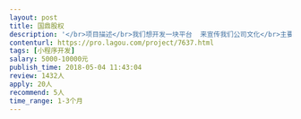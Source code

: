 ```yaml
---                
layout: post       
title: 国鼎股权           
description: '</br>项目描述</br>我们想开发一块平台  来宣传我们公司文化</br>主要功能点</br>课程、视频、音频、企业估值、图书、专家团队、</br>人员要求</br>有强烈的责任心，抱着长期合作的心态来谈  具体情况再详谈</br>'     
contenturl: https://pro.lagou.com/project/7637.html      
tags: [小程序开发]            
salary: 5000-10000元          
publish_time: 2018-05-04 11:43:04         
review: 1432人                   
apply: 20人                   
recommend: 5人                   
time_range: 1-3个月              
---                 
```

